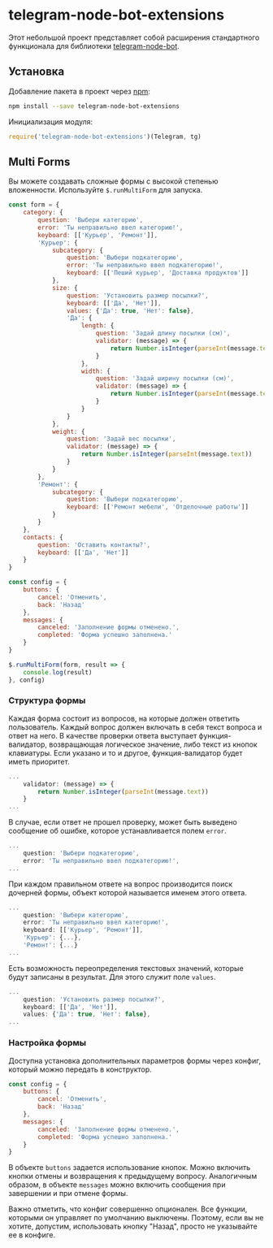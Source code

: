 # telegram-node-bot-extensions
Этот небольшой проект представляет собой расширения стандартного функционала для библиотеки [telegram-node-bot](https://github.com/Naltox/telegram-node-bot).

## Установка
Добавление пакета в проект через [npm](https://www.npmjs.com):
```bash
npm install --save telegram-node-bot-extensions
```
Инициализация модуля:
```js
require('telegram-node-bot-extensions')(Telegram, tg)
```
## Multi Forms
Вы можете создавать сложные формы с высокой степенью вложенности. Используйте `$.runMultiForm` для запуска.
```js
const form = {
	category: {
		question: 'Выбери категорию',
		error: 'Ты неправильно ввел категорию!',
		keyboard: [['Курьер', 'Ремонт']],
		'Курьер': {
			subcategory: {
				question: 'Выбери подкатегорию',
				error: 'Ты неправильно ввел подкатегорию!',
				keyboard: [['Пеший курьер', 'Доставка продуктов']]
			},
			size: {
				question: 'Установить размер посылки?',
				keyboard: [['Да', 'Нет']],
				values: {'Да': true, 'Нет': false},
				'Да': {
					length: {
						question: 'Задай длину посылки (см)',
						validator: (message) => {
							return Number.isInteger(parseInt(message.text))
						}
					},
					width: {
						question: 'Задай ширину посылки (см)',
						validator: (message) => {
							return Number.isInteger(parseInt(message.text))
						}
					}
				}
			},
			weight: {
				question: 'Задай вес посылки',
				validator: (message) => {
					return Number.isInteger(parseInt(message.text))
				}
			}
		},
		'Ремонт': {
			subcategory: {
				question: 'Выбери подкатегорию',
				keyboard: [['Ремонт мебели', 'Отделочные работы']]
			}
		}
	},
	contacts: {
		question: 'Оставить контакты?',
		keyboard: [['Да', 'Нет']]
	}
}

const config = {
	buttons: {
		cancel: 'Отменить',
		back: 'Назад'
	},
	messages: {
		canceled: 'Заполнение формы отменено.',
		completed: 'Форма успешно заполнена.'
	}
}

$.runMultiForm(form, result => {
	console.log(result)
}, config)
```
### Структура формы
Каждая форма состоит из вопросов, на которые должен ответить пользователь. Каждый вопрос должен включать в себя текст вопроса и ответ на него. В качестве проверки ответа выступает функция-валидатор, возвращающая логическое значение, либо текст из кнопок клавиатуры. Если указано и то и другое, функция-валидатор будет иметь приоритет.
```js
...
	validator: (message) => {
		return Number.isInteger(parseInt(message.text))
	}
...
```
В случае, если ответ не прошел проверку, может быть выведено сообщение об ошибке, которое устанавливается полем `error`.
```js
...
	question: 'Выбери подкатегорию',
	error: 'Ты неправильно ввел подкатегорию!',
...
```
При каждом правильном ответе на вопрос производится поиск дочерней формы, объект которой называется именем этого ответа.
```js
...
	question: 'Выбери категорию',
	error: 'Ты неправильно ввел категорию!',
	keyboard: [['Курьер', 'Ремонт']],
	'Курьер': {...},
	'Ремонт': {...}
...
```
Есть возможность переопределения текстовых значений, которые будут записаны в результат. Для этого служит поле `values`.
```js
...
	question: 'Установить размер посылки?',
	keyboard: [['Да', 'Нет']],
	values: {'Да': true, 'Нет': false},
...
```
### Настройка формы
Доступна установка дополнительных параметров формы через конфиг, который можно передать в конструктор.
```js
const config = {
	buttons: {
		cancel: 'Отменить',
		back: 'Назад'
	},
	messages: {
		canceled: 'Заполнение формы отменено.',
		completed: 'Форма успешно заполнена.'
	}
}
```
В объекте `buttons` задается использование кнопок. Можно включить кнопки отмены и возвращения к предыдущему вопросу. Аналогичным образом, в объекте `messages` можно включить сообщения при завершении и при отмене формы.

Важно отметить, что конфиг совершенно опционален. Все функции, которыми он управляет по умолчанию выключены. Поэтому, если вы не хотите, допустим, использовать кнопку "Назад", просто не указывайте ее в конфиге.
